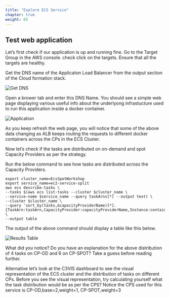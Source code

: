 ```yaml
---
title: "Explore ECS Service"
chapter: true
weight: 65
---
```


Test web application
---

Let’s first check if our application is up and running fine.  Go to the Target Group in the AWS console. check click on the targets. Ensure that all the targets are healthy.

Get the DNS name of the Applicaton Load Balancer from the output section of the Cloud formation stack.

![Get DNS](/images/ecs-spot-capacity-providers/CFN.png)

Open a brower tab and enter this DNS Name. You should see a simple web page displaying various useful info about the underlyong infrastucture used to run this application inside a docker container.

![Application](/images/ecs-spot-capacity-providers/app.png)

As you keep refresh the web page, you will notice that some of the above data changing as ALB keeps routing the requests to different docker containers across the CPs in the ECS Cluster.

Now let’s check if the tasks are distributed on on-demand and spot Capacity Providers as per the strategy.

Run the below command to see how tasks are distributed across the Capacity Providers.

```
export cluster_name=EcsSpotWorkshop 
export service_name=ec2-service-split
aws ecs describe-tasks \
--tasks $(aws ecs list-tasks --cluster $cluster_name \
--service-name $service_name --query taskArns[*] --output text) \
--cluster $cluster_name \
--query 'sort_by(tasks,&capacityProviderName)[*].{TaskArn:taskArn,CapacityProvider:capacityProviderName,Instance:containerInstanceArn,AZ:availabilityZone,Status:lastStatus}' \
--output table
```

The output of the above command should display a table like this below.

![Results Table](/images/ecs-spot-capacity-providers/table.png)

What did you notice? Do you have an explanation for the above distribution of 4 tasks on CP-OD and 6 on CP-SPOT? Take a guess before reading further.

Alternative let’s look at the C3VIS dashboard to see the visual representation of the ECS cluster and the distribution of tasks on different CPs.  Before you see the visual representation, try calculating yourself what the task distribution would be as per the CPS? Notice the CPS used for this service is CP-OD,base=2,weight=1, CP-SPOT,weight=3